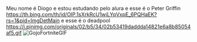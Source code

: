 Meu nome é Diogo 
e estou estudando pelo alura 
e esse é o Peter Griffin
https://th.bing.com/th/id/OIP.1sXrkRcU1wiLYqVxpE_6PQHaEK?rs=1&pid=ImgDetMain
e esse é o deadpool
https://i.pinimg.com/originals/02/b5/34/02b53419daddda14821e6a8b85054af5.gif
![GojoFortniteGIF](https://github.com/user-attachments/assets/847d41b3-fd8c-4878-9337-62450e319092)
